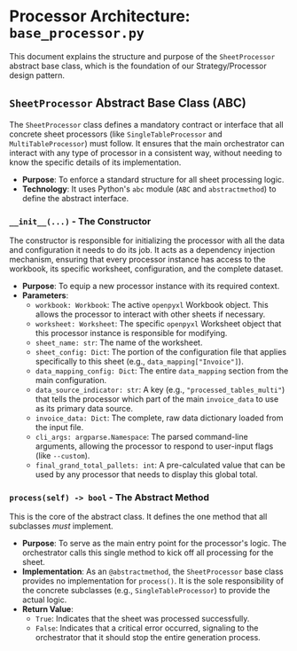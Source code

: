 # Processor Architecture: `base_processor.py`

This document explains the structure and purpose of the `SheetProcessor` abstract base class, which is the foundation of our Strategy/Processor design pattern.

## `SheetProcessor` Abstract Base Class (ABC)

The `SheetProcessor` class defines a mandatory contract or interface that all concrete sheet processors (like `SingleTableProcessor` and `MultiTableProcessor`) must follow. It ensures that the main orchestrator can interact with any type of processor in a consistent way, without needing to know the specific details of its implementation.

- **Purpose**: To enforce a standard structure for all sheet processing logic.
- **Technology**: It uses Python's `abc` module (`ABC` and `abstractmethod`) to define the abstract interface.

### `__init__(...)` - The Constructor

The constructor is responsible for initializing the processor with all the data and configuration it needs to do its job. It acts as a dependency injection mechanism, ensuring that every processor instance has access to the workbook, its specific worksheet, configuration, and the complete dataset.

- **Purpose**: To equip a new processor instance with its required context.
- **Parameters**:
    - `workbook: Workbook`: The active `openpyxl` Workbook object. This allows the processor to interact with other sheets if necessary.
    - `worksheet: Worksheet`: The specific `openpyxl` Worksheet object that this processor instance is responsible for modifying.
    - `sheet_name: str`: The name of the worksheet.
    - `sheet_config: Dict`: The portion of the configuration file that applies specifically to this sheet (e.g., `data_mapping["Invoice"]`).
    - `data_mapping_config: Dict`: The entire `data_mapping` section from the main configuration.
    - `data_source_indicator: str`: A key (e.g., `"processed_tables_multi"`) that tells the processor which part of the main `invoice_data` to use as its primary data source.
    - `invoice_data: Dict`: The complete, raw data dictionary loaded from the input file.
    - `cli_args: argparse.Namespace`: The parsed command-line arguments, allowing the processor to respond to user-input flags (like `--custom`).
    - `final_grand_total_pallets: int`: A pre-calculated value that can be used by any processor that needs to display this global total.

### `process(self) -> bool` - The Abstract Method

This is the core of the abstract class. It defines the one method that all subclasses *must* implement.

- **Purpose**: To serve as the main entry point for the processor's logic. The orchestrator calls this single method to kick off all processing for the sheet.
- **Implementation**: As an `@abstractmethod`, the `SheetProcessor` base class provides no implementation for `process()`. It is the sole responsibility of the concrete subclasses (e.g., `SingleTableProcessor`) to provide the actual logic.
- **Return Value**:
    - `True`: Indicates that the sheet was processed successfully.
    - `False`: Indicates that a critical error occurred, signaling to the orchestrator that it should stop the entire generation process.
